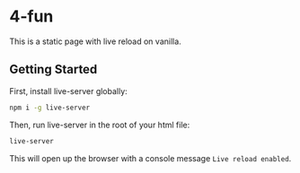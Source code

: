 # 4-fun

This is a static page with live reload on vanilla.

## Getting Started

First, install live-server globally:

```bash
npm i -g live-server
```

Then, run live-server in the root of your html file:

```bash
live-server
```

This will open up the browser with a console message `Live reload enabled`.